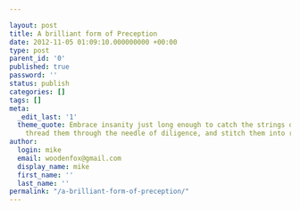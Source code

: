 ```yaml
---

layout: post
title: A brilliant form of Preception
date: 2012-11-05 01:09:10.000000000 +00:00
type: post
parent_id: '0'
published: true
password: ''
status: publish
categories: []
tags: []
meta:
  _edit_last: '1'
  theme_quote: Embrace insanity just long enough to catch the strings of thought,
    thread them through the needle of diligence, and stitch them into reality.
author:
  login: mike
  email: woodenfox@gmail.com
  display_name: mike
  first_name: ''
  last_name: ''
permalink: "/a-brilliant-form-of-preception/"
---
```



